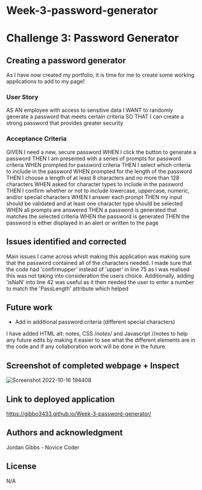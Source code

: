 # Week-3-password-generator

# Challenge 3: Password Generator

## Creating a password generator

As I have now created my portfolio, it is time for me to create some working appilcations to add to my page!

### User Story

AS AN employee with access to sensitive data
I WANT to randomly generate a password that meets certain criteria
SO THAT I can create a strong password that provides greater security

### Acceptance Criteria

GIVEN I need a new, secure password
WHEN I click the button to generate a password
THEN I am presented with a series of prompts for password criteria
WHEN prompted for password criteria
THEN I select which criteria to include in the password
WHEN prompted for the length of the password
THEN I choose a length of at least 8 characters and no more than 128 characters
WHEN asked for character types to include in the password
THEN I confirm whether or not to include lowercase, uppercase, numeric, and/or special characters
WHEN I answer each prompt
THEN my input should be validated and at least one character type should be selected
WHEN all prompts are answered
THEN a password is generated that matches the selected criteria
WHEN the password is generated
THEN the password is either displayed in an alert or written to the page

## Issues identified and corrected

Main issues I came across whislt making this application was making sure that the password contained all of the characters needed.
I made sure that the code had 'confirmupper' instead of 'upper' in line 75 as I was realised this was not taking into consideration the users choice.
Additionally, adding 'isNaN' into line 42 was useful as it then needed the user to enter a number to match the 'PassLength' attribute which helped

## Future work

- Add in additional password criteria (different special characters)

I have added HTML alt: notes, CSS /*notes*/ and Javascript //notes to help any future edits by making it easier to see what the different elements are in the code and if any collaboration work will be done in the future. 

## Screenshot of completed webpage + Inspect

![Screenshot 2022-10-16 194408](https://user-images.githubusercontent.com/113479774/196054165-fe2f7ca1-f1d1-4659-bbda-38b1744152fe.jpg)

## Link to deployed application

https://gibbo3433.github.io/Week-3-password-generator/

## Authors and acknowledgment

Jordan Gibbs - Novice Coder

## License
N/A

